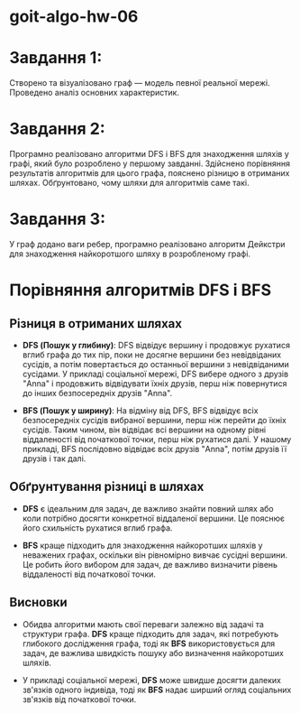 # goit-algo-hw-06

# Завдання 1:

Створено та візуалізовано граф — модель певної реальної мережі. Проведено аналіз основних характеристик.

# Завдання 2:

Програмно реалізовано алгоритми DFS і BFS для знаходження шляхів у графі, який було розроблено у першому завданні.
Здійснено порівняння результатів алгоритмів для цього графа, пояснено різницю в отриманих шляхах. Обґрунтовано, чому шляхи для алгоритмів саме такі.

# Завдання 3:

У граф додано ваги ребер, програмно реалізовано алгоритм Дейкстри для знаходження найкоротшого шляху в розробленому графі.

# Порівняння алгоритмів DFS і BFS

## Різниця в отриманих шляхах
- **DFS (Пошук у глибину)**: DFS відвідує вершину і продовжує рухатися вглиб графа до тих пір, поки не досягне вершини без невідвіданих сусідів, а потім повертається до останньої вершини з невідвіданими сусідами. У прикладі соціальної мережі, DFS вибере одного з друзів "Anna" і продовжить відвідувати їхніх друзів, перш ніж повернутися до інших безпосередніх друзів "Anna".

- **BFS (Пошук у ширину)**: На відміну від DFS, BFS відвідує всіх безпосередніх сусідів вибраної вершини, перш ніж перейти до їхніх сусідів. Таким чином, він відвідає всі вершини на одному рівні віддаленості від початкової точки, перш ніж рухатися далі. У нашому прикладі, BFS послідовно відвідає всіх друзів "Anna", потім друзів її друзів і так далі.

## Обґрунтування різниці в шляхах
- **DFS** є ідеальним для задач, де важливо знайти повний шлях або коли потрібно досягти конкретної віддаленої вершини. Це пояснює його схильність рухатися вглиб графа.

- **BFS** краще підходить для знаходження найкоротших шляхів у неважених графах, оскільки він рівномірно вивчає сусідні вершини. Це робить його вибором для задач, де важливо визначити рівень віддаленості від початкової точки.

## Висновки
- Обидва алгоритми мають свої переваги залежно від задачі та структури графа. **DFS** краще підходить для задач, які потребують глибокого дослідження графа, тоді як **BFS** використовується для задач, де важлива швидкість пошуку або визначення найкоротших шляхів.

- У прикладі соціальної мережі, **DFS** може швидше досягти далеких зв'язків одного індивіда, тоді як **BFS** надає ширший огляд соціальних зв'язків від початкової точки.

